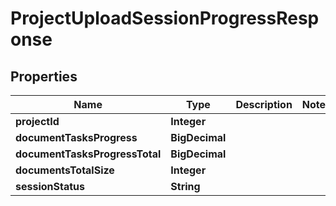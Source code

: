 

# ProjectUploadSessionProgressResponse


## Properties

| Name | Type | Description | Notes |
|------------ | ------------- | ------------- | -------------|
|**projectId** | **Integer** |  |  |
|**documentTasksProgress** | **BigDecimal** |  |  |
|**documentTasksProgressTotal** | **BigDecimal** |  |  |
|**documentsTotalSize** | **Integer** |  |  |
|**sessionStatus** | **String** |  |  |



